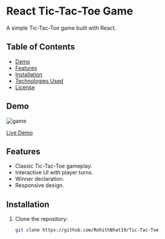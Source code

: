 # React Tic-Tac-Toe Game

A simple Tic-Tac-Toe game built with React.

## Table of Contents

- [Demo](#demo)
- [Features](#features)
- [Installation](#installation)
- [Technologies Used](#technologies-used)
- [License](#license)

## Demo

![game](https://github.com/RohithBhat19/ToDO/assets/88024795/76e850b4-0ad1-4f22-a8a7-61c17d3087ad)


[Live Demo](https://amazing-frangollo-8ab51b.netlify.app/)

## Features

- Classic Tic-Tac-Toe gameplay.
- Interactive UI with player turns.
- Winner declaration.
- Responsive design.

## Installation

1. Clone the repository:

   ```bash
   git clone https://github.com/RohithBhat19/Tic-Tac-Toe
